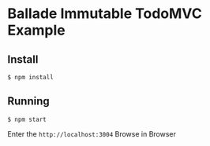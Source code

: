 # Ballade Immutable TodoMVC Example

## Install
```
$ npm install
```

## Running
```
$ npm start
```

Enter the `http://localhost:3004` Browse in Browser
